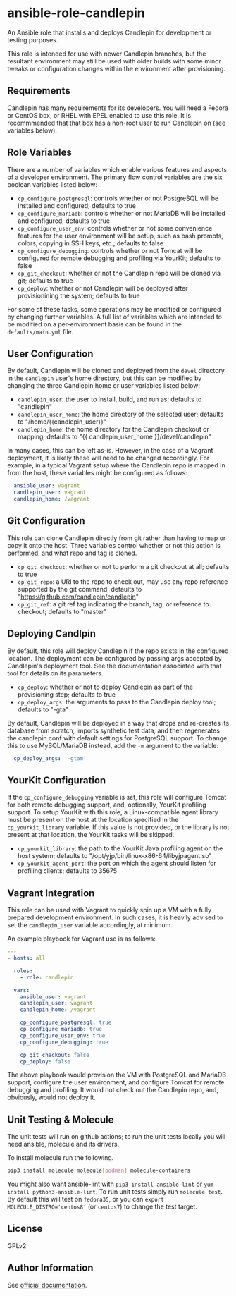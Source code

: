 ansible-role-candlepin
=========

An Ansible role that installs and deploys Candlepin for development or testing purposes.

This role is intended for use with newer Candlepin branches, but the resultant environment may still be used
with older builds with some minor tweaks or configuration changes within the environment after provisioning.

Requirements
------------

Candlepin has many requirements for its developers. You will need a Fedora or CentOS box, or RHEL with EPEL
enabled to use this role. It is recommmended that that box has a non-root user to run Candlepin on (see
variables below).

Role Variables
--------------

There are a number of variables which enable various features and aspects of a developer environment. The
primary flow control variables are the six boolean variables listed below:

- `cp_configure_postgresql`: controls whether or not PostgreSQL will be installed and configured; defaults to
  true
- `cp_configure_mariadb`: controls whether or not MariaDB will be installed and configured; defaults to true
- `cp_configure_user_env`: controls whether or not some convenience features for the user environment will
  be setup, such as bash prompts, colors, copying in SSH keys, etc.; defaults to false
- `cp_configure_debugging`: controls whether or not Tomcat will be configured for remote debugging and
  profiling via YourKit; defaults to false
- `cp_git_checkout`: whether or not the Candlepin repo will be cloned via git; defaults to true
- `cp_deploy`: whether or not Candlepin will be deployed after provisionining the system; defaults to true

For some of these tasks, some operations may be modified or configured by changing further variables. A full
list of variables which are intended to be modified on a per-environment basis can be found in the
`defaults/main.yml` file.

User Configuration
------------------

By default, Candlepin will be cloned and deployed from the `devel` directory in the `candlepin` user's home
directory, but this can be modified by changing the three Candlepin home or user variables listed below:

- `candlepin_user`: the user to install, build, and run as; defaults to "candlepin"
- `candlepin_user_home`: the home directory of the selected user; defaults to "/home/{{candlepin_user}}"
- `candlepin_home`: the home directory for the Candlepin checkout or mapping; defaults to
  "{{ candlepin_user_home }}/devel/candlepin"

In many cases, this can be left as-is. However, in the case of a Vagrant deployment, it is likely these will
need to be changed accordingly. For example, in a typical Vagrant setup where the Candlepin repo is mapped in
from the host, these variables might be configured as follows:

```yaml
  ansible_user: vagrant
  candlepin_user: vagrant
  candlepin_home: /vagrant
```

Git Configuration
-----------------

This role can clone Candlepin directly from git rather than having to map or copy it onto the host. Three
variables control whether or not this action is performed, and what repo and tag is cloned.

- `cp_git_checkout`: whether or not to perform a git checkout at all; defaults to true
- `cp_git_repo`: a URI to the repo to check out, may use any repo reference supported by the git command;
  defaults to "https://github.com/candlepin/candlepin"
- `cp_git_ref`: a git ref tag indicating the branch, tag, or reference to checkout; defaults to "master"

Deploying Candlpin
------------------

By default, this role will deploy Candlepin if the repo exists in the configured location. The deployment
can be configured by passing args accepted by Candlepin's deployment tool. See the documentation associated
with that tool for details on its parameters.

- `cp_deploy`: whether or not to deploy Candlepin as part of the provisioning step; defaults to true
- `cp_deploy_args`: the arguments to pass to the Candlepin deploy tool; defaults to "-gta"

By default, Candlepin will be deployed in a way that drops and re-creates its database from scratch, imports
synthetic test data, and then regenerates the candlepin.conf with default settings for PostgreSQL support.
To change this to use MySQL/MariaDB instead, add the `-m` argument to the variable:

```yaml
  cp_deploy_args: '-gtam'
```

YourKit Configuration
---------------------

If the `cp_configure_debugging` variable is set, this role will configure Tomcat for both remote debugging
support, and, optionally, YourKit profiling support. To setup YourKit with this role, a Linux-compatible
agent library must be present on the host at the location specified in the `cp_yourkit_library` variable. If
this value is not provided, or the library is not present at that location, the YourKit tasks will be skipped.

- `cp_yourkit_library`: the path to the YourKit Java profiling agent on the host system; defaults to
  "/opt/yjp/bin/linux-x86-64/libyjpagent.so"
- `cp_yourkit_agent_port`: the port on which the agent should listen for profiling clients; defaults to 35675

Vagrant Integration
-------------------

This role can be used with Vagrant to quickly spin up a VM with a fully prepared development environment. In
such cases, it is heavily advised to set the `candlepin_user` variable accordingly, at minimum.

An example playbook for Vagrant use is as follows:

```yaml
---
- hosts: all

  roles:
    - role: candlepin

  vars:
    ansible_user: vagrant
    candlepin_user: vagrant
    candlepin_home: /vagrant

    cp_configure_postgresql: true
    cp_configure_mariadb: true
    cp_configure_user_env: true
    cp_configure_debugging: true

    cp_git_checkout: false
    cp_deploy: false
```

The above playbook would provision the VM with PostgreSQL and MariaDB support, configure the user environment,
and configure Tomcat for remote debugging and profiling. It would not check out the Candlepin repo, and,
obviously, would not deploy it.

Unit Testing & Molecule
-----------------------

The unit tests will run on github actions; to run the unit tests locally you will need ansible, molecule and its drivers.

To install molecule run the following.

```sh
pip3 install molecule molecule[podman] molecule-containers
```

You might also want ansible-lint with `pip3 install ansible-lint` or `yum install python3-ansible-lint`.
To run unit tests simply run `molecule test`.  By default this will test on `fedora35`, or you can
`export MOLECULE_DISTRO='centos8'` (or `centos7`) to change the test target.

License
-------

GPLv2

Author Information
------------------

See [official documentation](http://www.candlepinproject.org).
